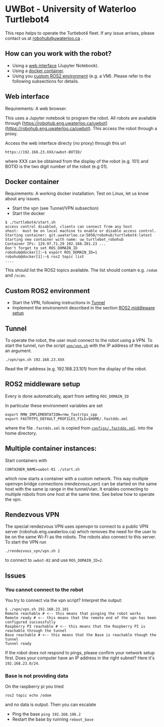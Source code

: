 # UWBot - University of Waterloo Turtlebot4
This repo helps to operate the Turtlebot4 fleet. If any issue arrises, please
contact us at robohub@uwaterloo.ca .

## How can you work with the robot?
* Using a [web interface](#Web-interface) (Jupyter Notebook).
* Using a [docker container](#Docker-container).
* Using you [custom ROS2 environment](#Custom-ROS2-environment) (e.g. a VM).
Please refer to the following subsections for details.

## Web interface
Requirements: A web browser.

This uses a Jupyter notebook to program the robot.
All robots are available through 
[https://robohub.eng.uwaterloo.ca/uwbot](https://robohub.eng.uwaterloo.ca/uwbot).
This access the robot through a proxy.

Access the web interface directy (no proxy) through this url
```
https://192.168.23.XXX/uwbot-BOTID/
```
where XXX can be obtained from the display of the robot (e.g. 101)
and BOTID is the two digit number of the robot (e.g 01).

## Docker container
Requirements: A working docker installation. Test on Linux, let us know about any issues.

* Start the vpn (see Tunnel/VPN subsection)
* Start the docker
```
$ ./turtlebot4/start.sh 
access control disabled, clients can connect from any host
xhost:  must be on local machine to enable or disable access control.
Starting container: git.uwaterloo.ca:5050/robohub/turtlebot4:latest
Starting new container with name: uw_turtlebot_robohub
Container IPs: 129.97.71.29 192.168.201.23 ... 
Don't forget to set ROS_DOMAIN_ID
robohub@docker[]:~$ export ROS_DOMAIN_ID=1 
robohub@docker[1]:~$ ros2 topic list
....
```
This should list the ROS2 topics available. The list should contain e.g. `/odom` and `/scan`.

## Custom ROS2 environment
* Start the VPN, following instructions in [Tunnel](#Tunnel)
* Implement the environemnt described in the section [ROS2 middleware setup](#ROS2-middleware-setup)

## Tunnel
To operate the robot, the user must connect to the robot using a VPN.
To start the tunnel, run the script [`vpn/vpn.sh`](vpn/vpn.sh) with the
IP address of the robot as an argument.
```
./vpn/vpn.sh 192.168.23.XXX
```
Read the IP address (e.g. 192.168.23.101) from the display of the robot.

## ROS2 middleware setup
Every is done automatically, apart from setting `ROS_DOMAIN_ID`

In particular these environment variables are set
```
export RMW_IMPLEMENTATION=rmw_fastrtps_cpp
export FASTRTPS_DEFAULT_PROFILES_FILE=$HOME/.fastdds.xml
```
where the file `.fastdds.xml` is copied from [`configs/.fastdds.xml`](configs/.fastdds.xml).
into the home directory.

## Multiple container instances:
Start containers with
```
CONTAINER_NAME=uwbot-01 ./start.sh
```
which now starts a container with a custom network. This way multiple openvpn
bridge connections (rendezvous_vpn) can be started on the same host with the
same ip range in the tunnel/vlan. It enables connecting to multiple robots from
one host at the same time. See below how to operate the vpn.

## Rendezvous VPN
The special rendezvous VPN uses openvpn to connect to a public VPN server
(robohub.eng.uwaterloo.ca) which removes the need for the user to be on the
same Wi-Fi as the robots. The robots also connect to this server. To start the
VPN run
```
./rendezvous_vpn/vpn.sh 2
```
to connect to `uwbot-02` and use `ROS_DOMAIN_ID=2`.

## Issues
### You cannot connect to the robot
You try to connect via the vpn script? Interpret the output:
```
$ ./vpn/vpn.sh 192.168.23.101
Remote reachable # <-- this means that pinging the robot works
Remote ready # <-- this means that the remote end of the vpn has been configured successfully
Raspberry PI reachable # <-- this means that the Raspberry PI is reachable through the tunnel
Base reachable # <-- this means that the Base is reachable though the tunnel
Tunnel ready
```

If the robot does not respond to pings, please confirm your network setup first.
Does your computer have an IP address in the right subnet? Here it's `192.168.23.0/24`.

### Base is not providing data
On the raspberry pi you tried
```
ros2 topic echo /odom
```
and no data is output. Then you can escalate
* Ping the base `ping 192.168.186.2`
* Restart the base by running `reboot_base`



